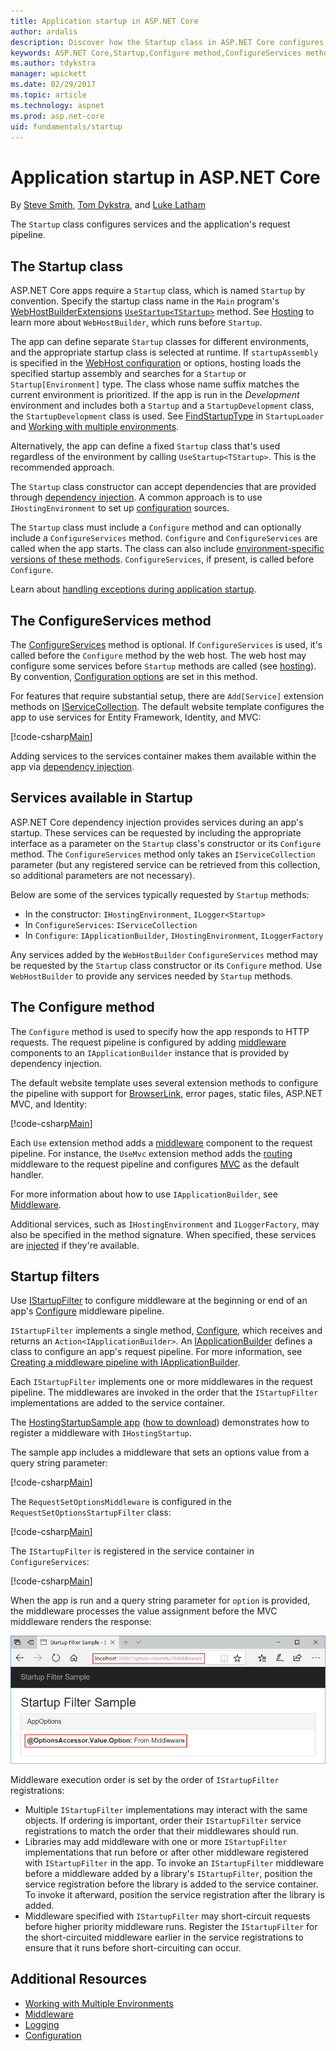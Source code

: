 ```yaml
---
title: Application startup in ASP.NET Core
author: ardalis
description: Discover how the Startup class in ASP.NET Core configures services and the application's request pipeline. 
keywords: ASP.NET Core,Startup,Configure method,ConfigureServices method
ms.author: tdykstra
manager: wpickett
ms.date: 02/29/2017
ms.topic: article
ms.technology: aspnet
ms.prod: asp.net-core
uid: fundamentals/startup
---
```

# Application startup in ASP.NET Core

By [Steve Smith](https://ardalis.com), [Tom Dykstra](https://github.com/tdykstra), and [Luke Latham](https://github.com/guardrex)

The `Startup` class configures services and the application's request pipeline.

## The Startup class

ASP.NET Core apps require a `Startup` class, which is named `Startup` by convention. Specify the startup class name in the `Main` program's [WebHostBuilderExtensions](https://docs.microsoft.com/aspnet/core/api/microsoft.aspnetcore.hosting.webhostbuilderextensions) [`UseStartup<TStartup>`](https://docs.microsoft.com/aspnet/core/api/microsoft.aspnetcore.hosting.webhostbuilderextensions#Microsoft_AspNetCore_Hosting_WebHostBuilderExtensions_UseStartup__1_Microsoft_AspNetCore_Hosting_IWebHostBuilder_) method. See [Hosting](xref:fundamentals/hosting) to learn more about `WebHostBuilder`, which runs before `Startup`.

The app can define separate `Startup` classes for different environments, and the appropriate startup class is selected at runtime. If `startupAssembly` is specified in the [WebHost configuration](https://docs.microsoft.com/aspnet/core/fundamentals/hosting?tabs=aspnetcore2x#configuring-a-host) or options, hosting loads the specified startup assembly and searches for a `Startup` or `Startup[Environment]` type. The class whose name suffix matches the current environment is prioritized. If the app is run in the *Development* environment and includes both a `Startup` and a `StartupDevelopment` class, the `StartupDevelopment` class is used. See [FindStartupType](https://github.com/aspnet/Hosting/blob/rel/1.1.0/src/Microsoft.AspNetCore.Hosting/Internal/StartupLoader.cs) in `StartupLoader` and [Working with multiple environments](xref:fundamentals/environments#startup-conventions).

Alternatively, the app can define a fixed `Startup` class that's used regardless of the environment by calling `UseStartup<TStartup>`. This is the recommended approach.

The `Startup` class constructor can accept dependencies that are provided through [dependency injection](xref:fundamentals/dependency-injection). A common approach is to use `IHostingEnvironment` to set up [configuration](xref:fundamentals/configuration/index) sources.

The `Startup` class must include a `Configure` method and can optionally include a `ConfigureServices` method. `Configure` and `ConfigureServices` are called when the app starts. The class can also include [environment-specific versions of these methods](xref:fundamentals/environments#startup-conventions). `ConfigureServices`, if present, is called before `Configure`.

Learn about [handling exceptions during application startup](xref:fundamentals/error-handling#startup-exception-handling).

## The ConfigureServices method

The [ConfigureServices](https://docs.microsoft.com/aspnet/core/api/microsoft.aspnetcore.hosting.startupbase#Microsoft_AspNetCore_Hosting_StartupBase_ConfigureServices_Microsoft_Extensions_DependencyInjection_IServiceCollection_) method is optional. If `ConfigureServices` is used, it's called before the `Configure` method by the web host. The web host may configure some services before `Startup` methods are called (see [hosting](xref:fundamentals/hosting)). By convention, [Configuration options](xref:fundamentals/configuration) are set in this method.

For features that require substantial setup, there are `Add[Service]` extension methods on [IServiceCollection](https://docs.microsoft.com/aspnet/core/api/microsoft.extensions.dependencyinjection.iservicecollection). The default website template configures the app to use services for Entity Framework, Identity, and MVC:

[!code-csharp[Main](../common/samples/WebApplication1/Startup.cs?highlight=4,7,11&start=40&end=55)]

Adding services to the services container makes them available within the app via [dependency injection](xref:fundamentals/dependency-injection).

## Services available in Startup

ASP.NET Core dependency injection provides services during an app's startup. These services can be requested by including the appropriate interface as a parameter on the `Startup` class's constructor or its `Configure` method. The `ConfigureServices` method only takes an `IServiceCollection` parameter (but any registered service can be retrieved from this collection, so additional parameters are not necessary).

Below are some of the services typically requested by `Startup` methods:

* In the constructor: `IHostingEnvironment`, `ILogger<Startup>`
* In `ConfigureServices`: `IServiceCollection`
* In `Configure`: `IApplicationBuilder`, `IHostingEnvironment`, `ILoggerFactory`

Any services added by the `WebHostBuilder` `ConfigureServices` method may be requested by the `Startup` class constructor or its `Configure` method. Use `WebHostBuilder` to provide any services needed by `Startup` methods.

## The Configure method

The `Configure` method is used to specify how the app responds to HTTP requests. The request pipeline is configured by adding [middleware](xref:fundamentals/middleware) components to an `IApplicationBuilder` instance that is provided by dependency injection.

The default website template uses several extension methods to configure the pipeline with support for [BrowserLink](http://vswebessentials.com/features/browserlink), error pages, static files, ASP.NET MVC, and Identity:

[!code-csharp[Main](../common/samples/WebApplication1/Startup.cs?highlight=8,9,10,14,17,19,21&start=58&end=84)]

Each `Use` extension method adds a [middleware](xref:fundamentals/middleware) component to the request pipeline. For instance, the `UseMvc` extension method adds the [routing](xref:fundamentals/routing) middleware to the request pipeline and configures [MVC](xref:mvc/overview) as the default handler.

For more information about how to use `IApplicationBuilder`, see [Middleware](xref:fundamentals/middleware).

Additional services, such as `IHostingEnvironment` and `ILoggerFactory`, may also be specified in the method signature. When specified, these services are [injected](xref:fundamentals/dependency-injection) if they're available.

## Startup filters

Use [IStartupFilter](/dotnet/api/microsoft.aspnetcore.hosting.istartupfilter) to configure middleware at the beginning or end of an app's [Configure](#the-configure-method) middleware pipeline.

`IStartupFilter` implements a single method, [Configure](/dotnet/api/microsoft.aspnetcore.hosting.istartupfilter.configure), which receives and returns an `Action<IApplicationBuilder>`. An [IApplicationBuilder](/dotnet/api/microsoft.aspnetcore.builder.iapplicationbuilder) defines a class to configure an app's request pipeline. For more information, see [Creating a middleware pipeline with IApplicationBuilder](xref:fundamentals/middleware#creating-a-middleware-pipeline-with-iapplicationbuilder).

Each `IStartupFilter` implements one or more middlewares in the request pipeline. The middlewares are invoked in the order that the `IStartupFilter` implementations are added to the service container.

The [HostingStartupSample app](https://github.com/aspnet/Docs/tree/master/aspnetcore/fundamentals/startup/sample/) ([how to download](xref:tutorials/index#how-to-download-a-sample)) demonstrates how to register a middleware with `IHostingStartup`.

The sample app includes a middleware that sets an options value from a query string parameter:

[!code-csharp[Main](startup/sample/RequestSetOptionsMiddleware.cs?name=snippet1)]

The `RequestSetOptionsMiddleware` is configured in the `RequestSetOptionsStartupFilter` class:

[!code-csharp[Main](startup/sample/RequestSetOptionsStartupFilter.cs?name=snippet1&highlight=7)]

The `IStartupFilter` is registered in the service container in `ConfigureServices`:

[!code-csharp[Main](startup/sample/Startup.cs?name=snippet1&highlight=3)]

When the app is run and a query string parameter for `option` is provided, the middleware processes the value assignment before the MVC middleware renders the response:

![Browser window showing the rendered Index page. The value of Option is rendered as 'From Middleware' based on requesting the page with the query string parameter and value of option set to 'From Middleware'.](startup/_static/index.png)

Middleware execution order is set by the order of `IStartupFilter` registrations:

* Multiple `IStartupFilter` implementations may interact with the same objects. If ordering is important, order their `IStartupFilter` service registrations to match the order that their middlewares should run.
* Libraries may add middleware with one or more `IStartupFilter` implementations that run before or after other middleware registered with `IStartupFilter` in the app. To invoke an `IStartupFilter` middleware before a middleware added by a library's `IStartupFilter`, position the service registration before the library is added to the service container. To invoke it afterward, position the service registration after the library is added.
* Middleware specified with `IStartupFilter` may short-circuit requests before higher priority middleware runs. Register the `IStartupFilter` for the short-circuited middleware earlier in the service registrations to ensure that it runs before short-circuiting can occur.

## Additional Resources

* [Working with Multiple Environments](xref:fundamentals/environments)
* [Middleware](xref:fundamentals/middleware)
* [Logging](xref:fundamentals/logging/index)
* [Configuration](xref:fundamentals/configuration/index)
